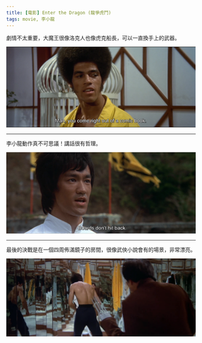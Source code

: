 ```yaml
---
title: [電影] Enter the Dragon (龍爭虎鬥)
tags: movie, 李小龍
---
```



劇情不太重要，大魔王很像洛克人也像虎克船長，可以一直換手上的武器。

![](../images/comicbook.png "you come right out of a comic book.")

* * * *

李小龍動作真不可思議！講話很有哲理。

![](../images/hitback.png "Boards don't hit back")

* * * *

最後的決戰是在一個四周佈滿鏡子的房間，很像武俠小說會有的場景，非常漂亮。

![](../images/mirror.png "mirror")
